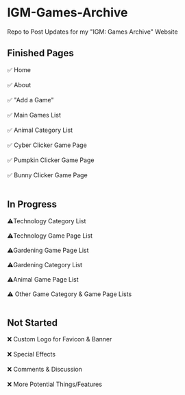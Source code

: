 # IGM-Games-Archive
Repo to Post Updates for my "IGM: Games Archive" Website

## Finished Pages

✅ Home <br></br>
✅ About <br></br>
✅ "Add a Game" <br></br>
✅ Main Games List <br></br>
✅ Animal Category List <br></br>
✅ Cyber Clicker Game Page <br></br>
✅ Pumpkin Clicker Game Page <br></br>
✅ Bunny Clicker Game Page <br></br>

## In Progress

⚠️Technology Category List <br></br>
⚠️Technology Game Page List <br></br>
⚠️Gardening Game Page List <br></br>
⚠️Gardening Category List <br></br>
⚠️Animal Game Page List <br></br>
⚠️ Other Game Category & Game Page Lists <br></br>


## Not Started

❌ Custom Logo for Favicon & Banner <br></br>
❌ Special Effects <br></br>
❌ Comments & Discussion <br></br>
❌ More Potential Things/Features<br></br>


